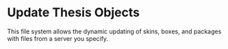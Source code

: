 # Update Thesis Objects

This file system allows the dynamic updating of skins, boxes, and packages with files from a server you specify.